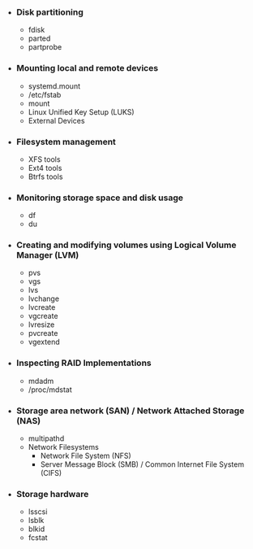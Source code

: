- ### Disk partitioning
	- fdisk
	- parted
	- partprobe
- ### Mounting local and remote devices
	- systemd.mount
	- /etc/fstab
	- mount
	- Linux Unified Key Setup (LUKS)
	- External Devices
- ### Filesystem management
	- XFS tools
	- Ext4 tools
	- Btrfs tools
- ### Monitoring storage space and disk usage
	- df
	- du
- ### Creating and modifying volumes using Logical Volume Manager (LVM)
	- pvs
	- vgs
	- lvs
	- lvchange
	- lvcreate
	- vgcreate
	- lvresize
	- pvcreate
	- vgextend
- ### Inspecting RAID Implementations
	- mdadm
	- /proc/mdstat
- ### Storage area network (SAN) / Network Attached Storage (NAS)
	- multipathd
	- Network Filesystems
		- Network File System (NFS)
		- Server Message Block (SMB) / Common Internet File System (CIFS)
- ### Storage hardware
	- lsscsi
	- lsblk
	- blkid
	- fcstat